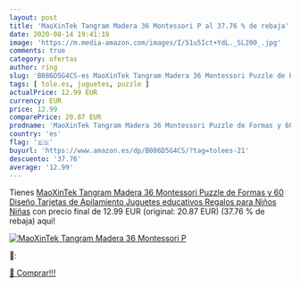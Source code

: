 ```yaml
---
layout: post
title: 'MaoXinTek Tangram Madera 36 Montessori P al 37.76 % de rebaja'
date: 2020-08-14 19:41:19
image: 'https://m.media-amazon.com/images/I/51u5Ict+YdL._SL200_.jpg'
comments: true
category: ofertas
author: ring
slug: 'B086D5G4CS-es MaoXinTek Tangram Madera 36 Montessori Puzzle de Formas y...'
tags: [ tole.es, juguetes, puzzle ]
actualPrice: 12.99 EUR
currency: EUR
price: 12.99
comparePrice: 20.87 EUR
prodname: 'MaoXinTek Tangram Madera 36 Montessori Puzzle de Formas y 60 Diseño Tarjetas de Apilamiento Juguetes educativos Regalos para Niños Niñas'
country: 'es'
flag: '🇪🇸'
buyurl: 'https://www.amazon.es/dp/B086D5G4CS/?tag=tolees-21'
descuento: '37.76'
average: '12.99'
---
```


Tienes [MaoXinTek Tangram Madera 36 Montessori Puzzle de Formas y 60 Diseño Tarjetas de Apilamiento Juguetes educativos Regalos para Niños Niñas](https://www.amazon.es/dp/B086D5G4CS/?tag=tolees-21) con precio final de  12.99 EUR (original: 20.87 EUR) (37.76 %  de rebaja) aqui!

[![MaoXinTek Tangram Madera 36 Montessori P](https://m.media-amazon.com/images/I/51u5Ict+YdL._SL200_.jpg)](https://www.amazon.es/dp/B086D5G4CS/?tag=tolees-21)

🔎:


[🛒 Comprar!!!](https://www.amazon.es/dp/B086D5G4CS/?tag=tolees-21)

